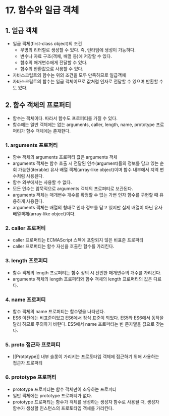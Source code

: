 # 17. 함수와 일급 객체

## 1. 일급 객체
* 일급 객체(first-class object)의 조건
  * 무명의 리터럴로 생성할 수 있다. 즉, 런타임에 생성이 가능하다.
  * 변수나 자료 구조(객체, 배열 등)에 저장할 수 있다.
  * 함수의 매개변수에게 전달할 수 있다.
  * 함수의 반환값으로 사용할 수 있다.
* 자바스크립트의 함수는 위의 조건을 모두 만족하므로 일급객체
* 자바스크립트의 함수는 일급 객체이므로 값처럼 인자로 전달할 수 있으며 반환할 수도 있다.

## 2. 함수 객체의 프로퍼티
* 함수는 객체이다. 따라서 함수도 프로퍼티를 가질 수 있다.
* 함수에는 일반 객체에는 없는 arguments, caller, length, name, prototype 프로퍼티가 함수 객체에는 존재한다.

### 1. arguments 프로퍼티
* 함수 객체의 arguments 프로퍼티 값은 arguments 객체
* arguments 객체는 함수 호출 시 전달된 인수(argument)들의 정보를 담고 있는 순회 가능한(iterable) 유사 배열 객체(array-like object)이며 함수 내부에서 지역 변수처럼 사용된다.
* 함수 외부에서는 사용할 수 없다.
* 모든 인수는 암묵적으로 arguments 객체의 프로퍼티로 보관된다.
* arguments 객체는 매개변수 개수를 확정할 수 없는 가변 인자 함수를 구현할 때 유용하게 사용된다.
* arguments 객체는 배열의 형태로 인자 정보를 담고 있지만 실제 배열이 아닌 유사배열객체(array-like object)이다.

### 2. caller 프로퍼티
* caller 프로퍼티는 ECMAScript 스펙에 포함되지 않은 비표준 프로퍼티
* caller 프로퍼티는 함수 자신을 호출한 함수를 가리킨다.

### 3. length 프로퍼티
* 함수 객체의 length 프로퍼티는 함수 정의 시 선언한 매개변수의 개수를 가리킨다.
* arguments 객체의 length 프로퍼티와 함수 객체의 length 프로퍼티의 값은 다르다.

### 4. name 프로퍼티
* 함수 객체의 name 프로퍼티는 함수명을 나타낸다.
* ES6 이전에는 비표준이었고 ES6에서 정식 표준이 되었다. ES5와 ES6에서 동작을 달리 하므로 주의하기 바란다. ES5에서 name 프로퍼티는 빈 문자열을 값으로 갖는다.

### 5. __proto__ 접근자 프로퍼티
* [[Prototype]] 내부 슬롯이 가리키는 프로토타입 객체에 접근하기 위해 사용하는 접근자 프로퍼티

### 6. prototype 프로퍼티
* prototype 프로퍼티는 함수 객체만이 소유하는 프로퍼티
* 일반 객체에는 prototype 프로퍼티가 없다.
* prototype 프로퍼티는 함수가 객체를 생성하는 생성자 함수로 사용될 때, 생성자 함수가 생성할 인스턴스의 프로토타입 객체를 가리킨다.